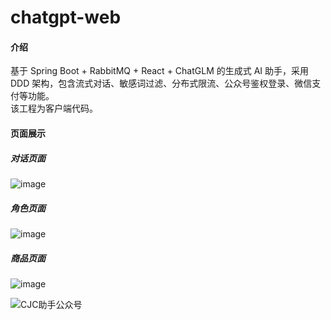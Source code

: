 # chatgpt-web
#### 介绍
基于 Spring Boot + RabbitMQ + React + ChatGLM 的生成式 AI 助手，采用 DDD 架构，包含流式对话、敏感词过滤、分布式限流、公众号鉴权登录、微信支付等功能。
<br>该工程为客户端代码。
#### 页面展示
##### 对话页面
![image](https://github.com/Git-XIXI/chatgpt-web/assets/148945647/6d56d595-ee23-4b9f-b9f8-c5acc0732ff3)
##### 角色页面
![image](https://github.com/Git-XIXI/chatgpt-web/assets/148945647/9e75f8d4-07f4-4d64-a722-daefc6f293bf)
##### 商品页面
![image](https://github.com/Git-XIXI/chatgpt-web/assets/148945647/ae20ff4f-74ea-4b5f-a161-5edbad21347e)

![CJC助手公众号](https://foruda.gitee.com/images/1709141263149708274/02924ae6_11987601.png "CJC助手二维码.png")

